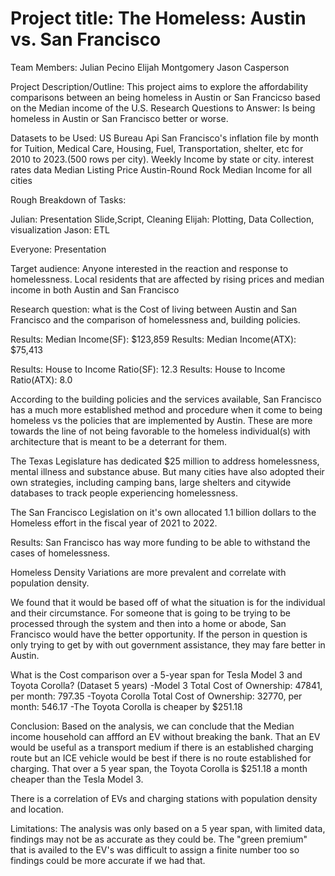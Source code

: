 # Project title: The Homeless: Austin vs. San Francisco

Team Members: Julian Pecino Elijah Montgomery Jason Casperson

Project Description/Outline: This project aims to explore the affordability comparisons between an being homeless in Austin or San Francicso based on the Median income of the U.S. Research Questions to Answer: Is being homeless in Austin or San Francisco better or worse.


Datasets to be Used: 
US Bureau Api
San Francisco's inflation file by month for Tuition, Medical Care, Housing, Fuel, Transportation, shelter, etc for 2010 to 2023.(500 rows per city).
Weekly Income by state or city.
interest rates data
Median Listing Price Austin-Round Rock
Median Income for all cities

Rough Breakdown of Tasks:

Julian: Presentation Slide,Script, Cleaning 
Elijah: Plotting, Data Collection, visualization
Jason: ETL

Everyone: Presentation

Target audience: Anyone interested in the reaction and response to homelessness.
Local residents that are affected by rising prices and median income in both Austin and San Francisco

Research question: what is the Cost of living between Austin and San Francisco and the comparison of homelessness and, building policies.

Results: Median Income(SF): $123,859
Results: Median Income(ATX): $75,413

Results: House to Income Ratio(SF): 12.3
Results: House to Income Ratio(ATX): 8.0

According to the building policies and the services available, San Francisco has a much more established method and procedure when it come to being homeless vs the policies that are implemented by Austin. These are more towards the line of not being favorable to the homeless individual(s) with architecture that is meant to be a deterrant for them.

The Texas Legislature has dedicated $25 million to address homelessness, mental illness and substance abuse. But many cities have also adopted their own strategies, including camping bans, large shelters and citywide databases to track people experiencing homelessness.

The San Francisco Legislation on it's own allocated 1.1 billion dollars to the Homeless effort in the fiscal year of 2021 to 2022.

Results: San Francisco has way more funding to be able to withstand the cases of homelessness.

Homeless Density Variations are more prevalent and correlate with population density.

We found that it would be based off of what the situation is for the individual and their circumstance. For someone that is going to be trying to be processed through the system and then into a home or abode, San Francisco would have the better opportunity. If the person in question is only trying to get by with out government assistance, they may fare better in Austin.

What is the Cost comparison over a 5-year span for Tesla Model 3 and Toyota Corolla? (Dataset 5 years) -Model 3 Total Cost of Ownership: 47841, per month: 797.35
-Toyota Corolla Total Cost of Ownership: 32770, per month: 546.17 -The Toyota Corolla is cheaper by $251.18

Conclusion: Based on the analysis, we can conclude that the Median income household can affford an EV without breaking the bank. That an EV would be useful as a transport medium if there is an established charging route but an ICE vehicle would be best if there is no route established for charging. That over a 5 year span, the Toyota Corolla is $251.18 a month cheaper than the Tesla Model 3.

There is a correlation of EVs and charging stations with population density and location.

Limitations: The analysis was only based on a 5 year span, with limited data, findings may not be as accurate as they could be. The "green premium" that is availed to the EV's was difficult to assign a finite number too so findings could be more accurate if we had that.

